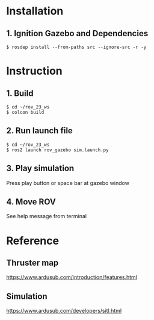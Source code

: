 # Installation

## 1. Ignition Gazebo and Dependencies

```
$ rosdep install --from-paths src --ignore-src -r -y
```

# Instruction

## 1. Build

```
$ cd ~/rov_23_ws
$ colcon build
```

## 2. Run launch file

```
$ cd ~/rov_23_ws
$ ros2 launch rov_gazebo sim.launch.py
```

## 3. Play simulation

Press play button or space bar at gazebo window

## 4. Move ROV

See help message from terminal

# Reference

## Thruster map

https://www.ardusub.com/introduction/features.html

## Simulation

https://www.ardusub.com/developers/sitl.html
